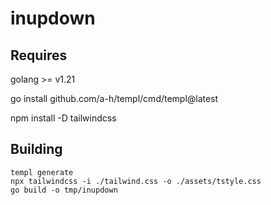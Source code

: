 
# inupdown

## Requires

golang >= v1.21

go install github.com/a-h/templ/cmd/templ@latest

npm install -D tailwindcss

## Building


```
templ generate
npx tailwindcss -i ./tailwind.css -o ./assets/tstyle.css
go build -o tmp/inupdown
```

